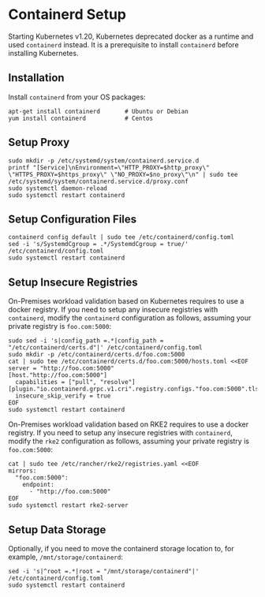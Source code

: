 # Containerd Setup

Starting Kubernetes v1.20, Kubernetes deprecated docker as a runtime and used `containerd` instead. It is a prerequisite to install `containerd` before installing Kubernetes.

## Installation

Install `containerd` from your OS packages:

```shell
apt-get install containerd       # Ubuntu or Debian
yum install containerd           # Centos
```

## Setup Proxy

```shell
sudo mkdir -p /etc/systemd/system/containerd.service.d
printf "[Service]\nEnvironment=\"HTTP_PROXY=$http_proxy\" \"HTTPS_PROXY=$https_proxy\" \"NO_PROXY=$no_proxy\"\n" | sudo tee /etc/systemd/system/containerd.service.d/proxy.conf
sudo systemctl daemon-reload
sudo systemctl restart containerd
```

## Setup Configuration Files

```shell
containerd config default | sudo tee /etc/containerd/config.toml
sed -i 's/SystemdCgroup = .*/SystemdCgroup = true/' /etc/containerd/config.toml
sudo systemctl restart containerd
```

## Setup Insecure Registries

On-Premises workload validation based on Kubernetes requires to use a docker registry. If you need to setup any insecure registries with `containerd`, modify the `containerd` configuration as follows, assuming your private registry is `foo.com:5000`:   

```shell
sudo sed -i 's|config_path =.*|config_path = "/etc/containerd/certs.d"|' /etc/containerd/config.toml
sudo mkdir -p /etc/containerd/certs.d/foo.com:5000
cat | sudo tee /etc/containerd/certs.d/foo.com:5000/hosts.toml <<EOF
server = "http://foo.com:5000"
[host."http://foo.com:5000"]
  capabilities = ["pull", "resolve"]
[plugin."io.containerd.grpc.v1.cri".registry.configs."foo.com:5000".tls]
  insecure_skip_verify = true
EOF 
sudo systemctl restart containerd
```

On-Premises workload validation based on RKE2 requires to use a docker registry. If you need to setup any insecure registries with `containerd`, modify the `rke2` configuration as follows, assuming your private registry is `foo.com:5000`:   

```shell
cat | sudo tee /etc/rancher/rke2/registries.yaml <<EOF
mirrors:
  "foo.com:5000":
    endpoint:
      - "http://foo.com:5000"
EOF 
sudo systemctl restart rke2-server
```

## Setup Data Storage

Optionally, if you need to move the containerd storage location to, for example, `/mnt/storage/containerd`:

```
sed -i 's|^root =.*|root = "/mnt/storage/containerd"|' /etc/containerd/config.toml
sudo systemctl restart containerd
```
